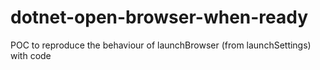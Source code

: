 # dotnet-open-browser-when-ready
POC to reproduce the behaviour of launchBrowser (from launchSettings) with code
